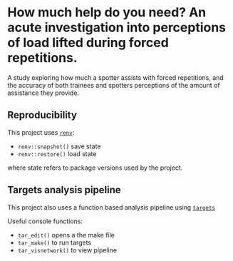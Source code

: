 # How much help do you need? An acute investigation into perceptions of load lifted during forced repetitions.

A study exploring how much a spotter assists with forced repetitions, and the accuracy of both trainees and spotters perceptions of the amount of assistance they provide.

## Reproducibility

This project uses
[`renv`](https://rstudio.github.io/renv/articles/renv.html#reproducibility):

- `renv::snapshot()` save state
- `renv::restore()` load state

where state refers to package versions used by the project.

## Targets analysis pipeline

This project also uses a function based analysis pipeline using
[`targets`](https://books.ropensci.org/targets/)

Useful console functions:

- `tar_edit()` opens a the make file
- `tar_make()` to run targets
- `tar_visnetwork()` to view pipeline


